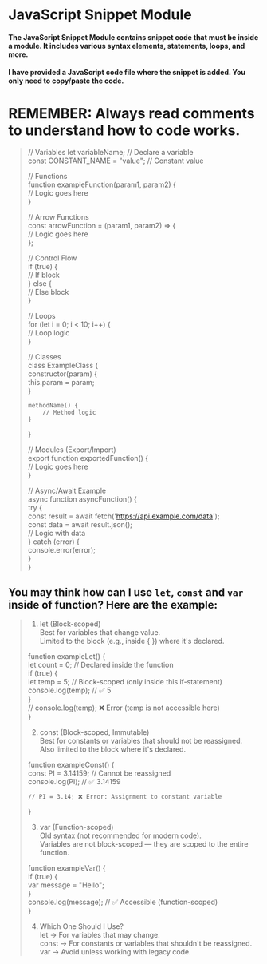 # JavaScript Snippet Module
#### The JavaScript Snippet Module contains snippet code that must be inside a module. It includes various syntax elements, statements, loops, and more.
#### I have provided a JavaScript code file where the snippet is added. You only need to copy/paste the code.

# **REMEMBER: Always read comments to understand how to code works.**

> // Variables
> let variableName; // Declare a variable  
> const CONSTANT_NAME = "value"; // Constant value  
>   
> // Functions  
> function exampleFunction(param1, param2) {  
>     // Logic goes here  
> }  
>   
> // Arrow Functions  
> const arrowFunction = (param1, param2) => {  
>     // Logic goes here  
> };  
>   
> // Control Flow  
> if (true) {  
>     // If block  
> } else {  
>     // Else block  
> }  
>   
> // Loops  
> for (let i = 0; i < 10; i++) {  
>     // Loop logic  
> }  
>   
> // Classes  
> class ExampleClass {  
>     constructor(param) {  
>         this.param = param;  
>     }  
>   
>     methodName() {
>         // Method logic
>     }
> }  
> 
> // Modules (Export/Import)  
> export function exportedFunction() {  
>     // Logic goes here  
> }  
>  
> // Async/Await Example  
> async function asyncFunction() {  
>     try {  
>         const result = await fetch('https://api.example.com/data');  
>         const data = await result.json();  
>         // Logic with data  
>     } catch (error) {  
>         console.error(error);  
>     }  
> }  

## You may think how can I use `let`, `const` and `var` inside of function?   Here are the example:

> 1. let (Block-scoped)  
> Best for variables that change value.  
> Limited to the block (e.g., inside { }) where it's declared.  
>   
> function exampleLet() {  
>     let count = 0; // Declared inside the function  
>     if (true) {  
>         let temp = 5; // Block-scoped (only inside this if-statement)  
>         console.log(temp); // ✅ 5  
>     }  
>     // console.log(temp); ❌ Error (temp is not accessible here)  
> }  
>   
>   
> 2. const (Block-scoped, Immutable)  
> Best for constants or variables that should not be reassigned.  
> Also limited to the block where it's declared.  
>   
> function exampleConst() {  
>     const PI = 3.14159; // Cannot be reassigned  
>     console.log(PI); // ✅ 3.14159  
>   
>     // PI = 3.14; ❌ Error: Assignment to constant variable  
> }  
>   
>   
> 3. var (Function-scoped)  
> Old syntax (not recommended for modern code).  
> Variables are not block-scoped — they are scoped to the entire function.  
>   
> function exampleVar() {  
>     if (true) {  
>         var message = "Hello";  
>     }  
>     console.log(message); // ✅ Accessible (function-scoped)  
> }  
>   
>   
> 4. Which One Should I Use?  
> let → For variables that may change.  
> const → For constants or variables that shouldn't be reassigned.  
> var → Avoid unless working with legacy code.  